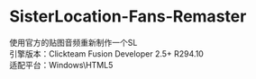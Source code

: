 # SisterLocation-Fans-Remaster
使用官方的贴图音频重新制作一个SL<br/>
引擎版本：Clickteam Fusion Developer 2.5+ R294.10<br/>
适配平台：Windows\HTML5
